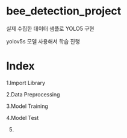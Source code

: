 # bee_detection_project

실제 수집한 데이터 샘플로 YOLO5 구현

yolov5s 모델 사용해서 학습 진행

# Index

1.Import Library

2.Data Preprocessing

3.Model Training

4.Model Test

5.
